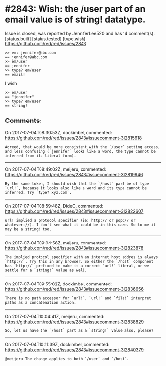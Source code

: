 
#2843: Wish: the /user part of an email value is of string! datatype.
================================================================================
Issue is closed, was reported by JenniferLee520 and has 14 comment(s).
[status.built] [status.tested] [type.wish]
<https://github.com/red/red/issues/2843>

```Red
>> em: jennifer@abc.com
== jennifer@abc.com
>> em/user
== jennifer
>> type? em/user 
== email!
```
I wish
```Red
>> em/user
== "jennifer"
>> type? em/user 
== string!
```


Comments:
--------------------------------------------------------------------------------

On 2017-07-04T08:30:53Z, dockimbel, commented:
<https://github.com/red/red/issues/2843#issuecomment-312815618>

    Agreed, that would be more consistent with the `/user` setting access, and less confusing (`jennifer` looks like a word, the type cannot be inferred from its literal form).

--------------------------------------------------------------------------------

On 2017-07-04T08:49:02Z, meijeru, commented:
<https://github.com/red/red/issues/2843#issuecomment-312819946>

    By the same token, I should wish that the `/host` part be of type `url!`, because it looks also like a word and its type cannot be inferred. Try `type? xyz.com`.

--------------------------------------------------------------------------------

On 2017-07-04T08:59:48Z, DideC, commented:
<https://github.com/red/red/issues/2843#issuecomment-312822607>

    url! implied a protocol specifier (ie: http:// or pop:// or whatever://). I don't see what it could be in this case. So to me it may be a string! too.

--------------------------------------------------------------------------------

On 2017-07-04T09:04:56Z, meijeru, commented:
<https://github.com/red/red/issues/2843#issuecomment-312823878>

    The implied protocol specifier with an internet host addres is always `http://`. Try this in any browser. So either the `/host` component has `http://` prefixed to make it a correct `url!` literal, or we settle for a `string!` value as well.

--------------------------------------------------------------------------------

On 2017-07-04T09:55:02Z, dockimbel, commented:
<https://github.com/red/red/issues/2843#issuecomment-312836656>

    There is no path accessor for `url!`. `url!` and `file!` interpret paths as a concatenation action.

--------------------------------------------------------------------------------

On 2017-07-04T10:04:41Z, meijeru, commented:
<https://github.com/red/red/issues/2843#issuecomment-312838829>

    So, let us have the `/host` part as a `string!` value also, please?

--------------------------------------------------------------------------------

On 2017-07-04T10:11:39Z, dockimbel, commented:
<https://github.com/red/red/issues/2843#issuecomment-312840379>

    @meijeru The change applies to both `/user` and `/host`.

